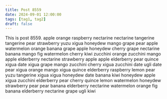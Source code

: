 ```yaml
---
title: Post 8559
date: 2024-09-01 12:00:00
tags: [tag1, tag2]
draft: false
---
```

This is post 8559.
apple
orange
raspberry
nectarine
nectarine
tangerine
tangerine
pear
strawberry
yuzu
xigua
honeydew
mango
grape
pear
apple
watermelon
orange
banana
grape
apple
honeydew
cherry
grape
nectarine
banana
mango
fig
watermelon
cherry
kiwi
zucchini
orange
zucchini
mango
apple
elderberry
nectarine
strawberry
apple
apple
elderberry
pear
quince
xigua
date
xigua
grape
mango
zucchini
cherry
xigua
zucchini
date
ugli
date
pear
xigua
orange
mango
xigua
quince
elderberry
raspberry
lemon
pear
yuzu
tangerine
xigua
xigua
honeydew
date
banana
kiwi
honeydew
apple
xigua
zucchini
elderberry
pear
cherry
quince
lemon
watermelon
honeydew
strawberry
pear
pear
banana
elderberry
nectarine
watermelon
orange
fig
banana
elderberry
nectarine
grape
ugli
kiwi
